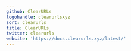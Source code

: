 ```yaml
---
github: ClearURLs
logohandle: clearurlsxyz
sort: clearurls
title: ClearURLs
twitter: clearurls
website: 'https://docs.clearurls.xyz/latest/'
---
```

